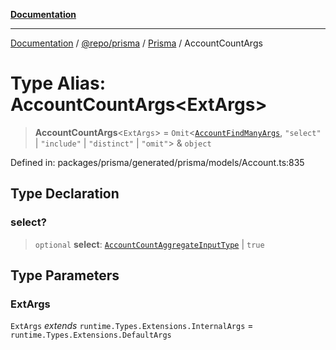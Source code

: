 [**Documentation**](../../../../../README.md)

***

[Documentation](../../../../../README.md) / [@repo/prisma](../../../README.md) / [Prisma](../README.md) / AccountCountArgs

# Type Alias: AccountCountArgs\<ExtArgs\>

> **AccountCountArgs**\<`ExtArgs`\> = `Omit`\<[`AccountFindManyArgs`](AccountFindManyArgs.md), `"select"` \| `"include"` \| `"distinct"` \| `"omit"`\> & `object`

Defined in: packages/prisma/generated/prisma/models/Account.ts:835

## Type Declaration

### select?

> `optional` **select**: [`AccountCountAggregateInputType`](AccountCountAggregateInputType.md) \| `true`

## Type Parameters

### ExtArgs

`ExtArgs` *extends* `runtime.Types.Extensions.InternalArgs` = `runtime.Types.Extensions.DefaultArgs`
